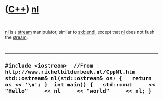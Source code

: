 



 

 

 

 

 

([C++](Cpp.htm)) [nl](CppNl.htm)
================================

 

[nl](CppNl.htm) is a [stream](CppStream.htm) manipulator, similar to
[std::endl](CppEndl.htm), except that [nl](CppNl.htm) does not flush the
[stream](CppStream.htm).

 

  ---------------------------------------------------------------------------------------------------------------------------------------------------------------------------------------------------------------------
  ` #include <iostream>  //From http://www.richelbilderbeek.nl/CppNl.htm std::ostream& nl(std::ostream& os) {   return os << '\n'; }  int main() {   std::cout     << "Hello"     << nl     << "world"     << nl; } `
  ---------------------------------------------------------------------------------------------------------------------------------------------------------------------------------------------------------------------

 

 

 

 

 





 



